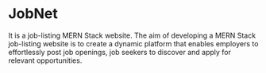 # JobNet
It is a job-listing MERN Stack website. The aim of developing a MERN Stack job-listing website is to create a dynamic platform that enables employers to effortlessly post job openings, job seekers to discover and apply for relevant opportunities.
